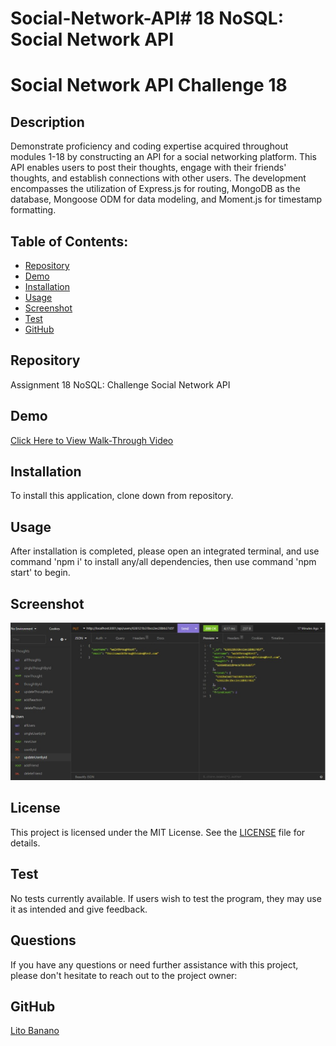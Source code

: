 # Social-Network-API# 18 NoSQL: Social Network API


# Social Network API Challenge 18

  ## Description
  Demonstrate proficiency and coding expertise acquired throughout modules 1-18 by constructing an API for a social networking platform. This API enables users to post their thoughts, engage with their friends' thoughts, and establish connections with other users. The development encompasses the utilization of Express.js for routing, MongoDB as the database, Mongoose ODM for data modeling, and Moment.js for timestamp formatting.


## Table of Contents:
  * [Repository](#repository) 
  * [Demo](#demo)
  * [Installation](#installation)
  * [Usage](#usage)
  * [Screenshot](#screenshot)
  * [Test](#test)
  * [GitHub](#github)

  ## Repository
  Assignment 18 NoSQL: Challenge Social Network API

  ## Demo
  [Click Here to View Walk-Through Video]()

  ## Installation
  To install this application, clone down from repository.

  ## Usage
  After installation is completed, please open an integrated terminal, and use command 'npm i' to install any/all dependencies, then use command 'npm start' to begin.

  ## Screenshot
  ![screenshot](./images/image1.jpg)

  ## License

This project is licensed under the MIT License. See the [LICENSE](LICENSE) file for details.
  
  ## Test
  No tests currently available. If users wish to test the program, they may use it as intended and give feedback.

  ## Questions

If you have any questions or need further assistance with this project, please don't hesitate to reach out to the project owner:

  ## GitHub
  [Lito Banano](https://github.com/hyperlitz)